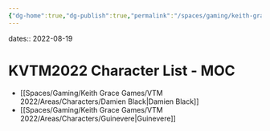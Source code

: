 ```yaml
---
{"dg-home":true,"dg-publish":true,"permalink":"/spaces/gaming/keith-grace-games/vtm-2022/mo-cs/kvtm-2022-character-list-moc/","tags":"gardenEntry","dgHomeLink":true,"dgPassFrontmatter":true}
---
```


dates:: 2022-08-19

# KVTM2022 Character List - MOC


- [[Spaces/Gaming/Keith Grace Games/VTM 2022/Areas/Characters/Damien Black|Damien Black]]
- [[Spaces/Gaming/Keith Grace Games/VTM 2022/Areas/Characters/Guinevere|Guinevere]]

